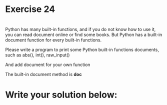 # Exercise 24
# 

Python has many built-in functions, and if you do not know how to use it, you can read document online or find some books. But Python has a built-in document function for every built-in functions.



Please write a program to print some Python built-in functions documents, such as abs(), int(), raw_input()



And add document for your own function

The built-in document method is __doc__





# Write your solution below:
